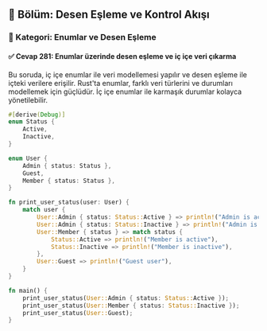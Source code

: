 ## 📘 Bölüm: Desen Eşleme ve Kontrol Akışı  
### 🔹 Kategori: Enumlar ve Desen Eşleme  
#### ✅ Cevap 281: Enumlar üzerinde desen eşleme ve iç içe veri çıkarma

Bu soruda, iç içe enumlar ile veri modellemesi yapılır ve desen eşleme ile içteki verilere erişilir. Rust'ta enumlar, farklı veri türlerini ve durumları modellemek için güçlüdür. İç içe enumlar ile karmaşık durumlar kolayca yönetilebilir.

```rust
#[derive(Debug)]
enum Status {
    Active,
    Inactive,
}

enum User {
    Admin { status: Status },
    Guest,
    Member { status: Status },
}

fn print_user_status(user: User) {
    match user {
        User::Admin { status: Status::Active } => println!("Admin is active"),
        User::Admin { status: Status::Inactive } => println!("Admin is inactive"),
        User::Member { status } => match status {
            Status::Active => println!("Member is active"),
            Status::Inactive => println!("Member is inactive"),
        },
        User::Guest => println!("Guest user"),
    }
}

fn main() {
    print_user_status(User::Admin { status: Status::Active });
    print_user_status(User::Member { status: Status::Inactive });
    print_user_status(User::Guest);
}
```
